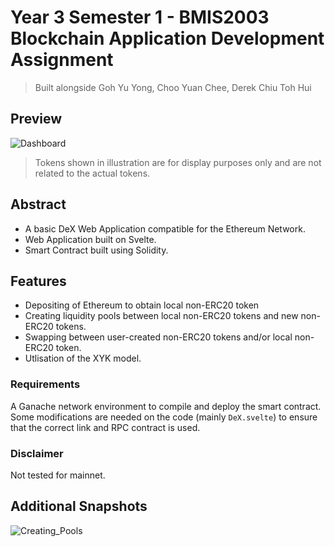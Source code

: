 # Year 3 Semester 1 - BMIS2003 Blockchain Application Development Assignment
> Built alongside Goh Yu Yong, Choo Yuan Chee, Derek Chiu Toh Hui

## Preview
![Dashboard](https://user-images.githubusercontent.com/48972583/203616574-260d2fc3-55b6-499d-bf23-a098ea3ee141.png)
> Tokens shown in illustration are for display purposes only and are not related to the actual tokens.

## Abstract
- A basic DeX Web Application compatible for the Ethereum Network. 
- Web Application built on Svelte. 
- Smart Contract built using Solidity.

## Features
- Depositing of Ethereum to obtain local non-ERC20 token
- Creating liquidity pools between local non-ERC20 tokens and new non-ERC20 tokens.
- Swapping between user-created non-ERC20 tokens and/or local non-ERC20 token.
- Utlisation of the XYK model.

### Requirements
A Ganache network environment to compile and deploy the smart contract. Some modifications are needed on the code (mainly `DeX.svelte`) to ensure that the correct link and RPC contract is used.

### Disclaimer
Not tested for mainnet.

## Additional Snapshots
![Creating_Pools](https://user-images.githubusercontent.com/48972583/203617703-f3ea9809-5029-4b2e-a990-8f4a51275ddb.png)
